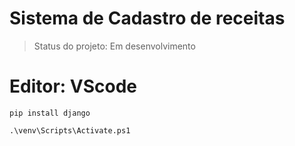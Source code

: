 <h1>Sistema de Cadastro de receitas</h1>

> Status do projeto: Em desenvolvimento

# Editor: VScode

```
pip install django

.\venv\Scripts\Activate.ps1

```
